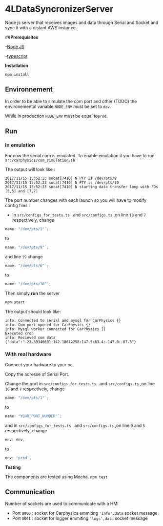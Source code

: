 # 4LDataSyncronizerServer
Node js server that receives images and data through Serial and Socket and sync it with a distant AWS instance. 

##**Prerequisites**

-[Node JS](https://nodejs.org/en/download/)

-[typescript](https://www.npmjs.com/package/typescript)



**Installation**

`npm install` 


## **Environnement**

In order to be able to simulate the com port and other (TODO) the environemental variable `NODE_ENV` must be set to `dev`.

While in production `NODE_ENV` must be equal to`prod`.

## **Run**

### In emulation

For now the serial com is emulated. 
To enable emulation it you have to run `src/carphysics/com_simulation.sh`

The output will look like :
```
2017/11/15 15:52:23 socat[7410] N PTY is /dev/pts/9
2017/11/15 15:52:23 socat[7410] N PTY is /dev/pts/10
2017/11/15 15:52:23 socat[7410] N starting data transfer loop with FDs [5,5] and [7,7] 
```

The port number changes with each launch so you will have to modify config files : 
* In `src/configs_for_tests.ts ` and `src/configs.ts` ,on line `10` and `7` respectively,  change 
```javascript
name: "/dev/pts/1"`;
``` 
to
```javascript
name: "/dev/pts/9"`;
``` 
and line `19` change 
```javascript
name: "/dev/pts/6"`;
``` 
to
```javascript
name: "/dev/pts/10"`;
``` 


Then simply **run** the server 
```bash
npm start
```
The output should look like: 
```
info: Connected to serial and mysql for CarPhysics {}
info: Com port opened for CarPhysics {}
info: Mysql worker connected for CarPhysics {}
Executed cron
info: Recieved com data {"data":"-23.39346601:142.18672258:147.5:63.4:-147.0:-87.8"}
```

### With real  hardware
Connect your hadware to your pc. 

Copy the adresse of Serial Port.

Change the port in `src/configs_for_tests.ts ` and `src/configs.ts` ,on line `10` and `7` respectively,  change
```javascript
name: "/dev/pts/1"`;
``` 
to
```javascript
name: "YOUR_PORT_NUMBER"`;
```
and 
in `src/configs_for_tests.ts ` and `src/configs.ts` ,on line `9` and `5` respectively,  change
```javascript
env: env,
``` 
to
```javascript
env: 'prod',
```
**Testing**

The components are tested using Mocha.
`npm test`

## **Communication**
Number of sockets are used to communicate with a HMI

* Port `8000` : socket for Carphysics emmiting `'info',data` socket message
* Port `8001` : socket for logger emmiting `'logs',data` socket message





